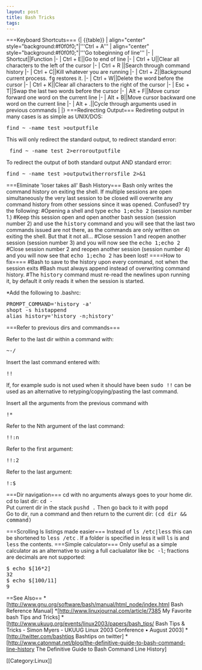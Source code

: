 ```yaml
---
layout: post 
title: Bash Tricks
tags: 
---
```


===Keyboard Shortcuts===
{| {{table}}
| align="center" style="background:#f0f0f0;"|'''Ctrl + A'''
| align="center" style="background:#f0f0f0;"|'''Go tobeginning of line'''
|-
| Shortcut||Function
|-
| Ctrl + E||Go to end of line
|-
| Ctrl + U||Clear all characters to the left of the cursor
|-
| Ctrl + R ||Search through command history
|-
| Ctrl + C||Kill whatever you are running
|-
| Ctrl + Z||Background current process. <tt>fg</tt> restores it.
|-
| Ctrl + W||Delete the word before the cursor
|-
| Ctrl + K||Clear all characters to the right of the cursor
|-
| Esc + T||Swap the last two words before the cursor
|-
| Alt + F||Move cursor forward one word on the current line
|-
| Alt + B||Move cursor backward one word on the current line
|-
| Alt + .||Cycle through arguments used in previous commands
| 
|}
===Redirecting Output===
Redireting output in many cases is as simple as UNIX/DOS:
<pre>find ~ -name test >outputfile</pre>
This will only redirect the standard output, to redirect standard error:
<pre> find ~ -name test 2>erroroutputfile</pre>
To redirect the output of both standard output AND standard error:
<pre>find ~ -name test >outputwitherrorsfile 2>&1</pre>

===Eliminate 'loser takes all' Bash History===
Bash only writes the command history on exiting the shell. If multiple sessions are open simultaneously the very last session to be closed will overwrite any command history from other sessions since it was opened. Confused? try the following:
#Opening a shell and type <tt>echo 1;echo 2</tt> (session number 1.)
#Keep this session open and open another bash session (session number 2) and use the <tt>history</tt> command and you will see that the last two commands issued are not there, as the commands are only written on exiting the shell. But that it not all...
#Close session 1 and reopen another session (session number 3) and you will now see the <tt>echo 1;echo 2</tt>
#Close session number 2 and reopen another session (session number 4) and you will now see that <tt>echo 1;echo 2</tt> has been lost!
====How to fix====
#Bash to save to the history upon every command, not when the session exits
#Bash must always append instead of overwriting command history.
#The <tt>history</tt> command must re-read the newlines upon running it, by default it only reads it when the session is started.


*Add the following to .bashrc:
<pre>
PROMPT_COMMAND='history -a'
shopt -s histappend
alias history='history -n;history'
</pre>

===Refer to previous dirs and commands===

Refer to the last dir within a command with: <pre>~-/</pre>
Insert the last command entered with: <pre>!!</pre> If, for example sudo is not used when it should have been <tt>sudo !!</tt> can be used as an alternative to retyping/copying/pasting the last command.
<p>Insert all the arguments from the previous command with <pre>!*</pre></p>
Refer to the Nth argument of the last command:<pre>!!:n</pre>
Refer to the first argument:<pre>!!:2</pre>
Refer to the last argument:<pre>!:$</pre>

===Dir navigation===
cd with no arguments always goes to your home dir.<br>
cd to last dir: <tt>cd -</tt><br>
Put current dir in the stack <tt>pushd .</tt>      Then go back to it with <tt>popd</tt><br>
Go to dir, run a command and then return to the current dir: <tt>(cd dir && command)</tt>

===Scrolling ls listings made easier===
Instead of  <tt>ls /etc|less</tt>  this can be shortened to  <tt>less /etc</tt>  . If a folder is specified in less it will <tt>ls</tt> is and <tt>less</tt> the contents.
===Simple calculator===
Only useful as a simple calculator as an alternative to using a full caclualator like <tt>bc -l</tt>; fractions are decimals are not supported:
<pre>
$ echo $[16*2]
32
$ echo $[100/11]
9
</pre>

==See Also==
*[http://www.gnu.org/software/bash/manual/html_node/index.html Bash Reference Manual]
*[http://www.linuxjournal.com/article/7385 My Favorite bash Tips and Tricks]
*[http://www.ukuug.org/events/linux2003/papers/bash_tips/ Bash Tips & Tricks  - Simon Myers - UKUUG Linux 2003 Conference • August 2003]
*[http://twitter.com/bashtips Bashtips on twitter]
*[http://www.catonmat.net/blog/the-definitive-guide-to-bash-command-line-history The Definitive Guide to Bash Command Line History]

[[Category:Linux]]
